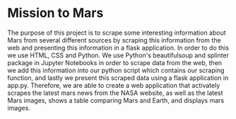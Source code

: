 # Mission to Mars
The purpose of this project is to scrape some interesting information about Mars from several different sources by scraping this information from the web and presenting this information in a flask application. In order to do this we use HTML, CSS and Python. We use Python's beautifulsoup and splinter package in Jupyter Notebooks in order to scrape data from the web, then we add this information into our python script which contains our scraping function, and lastly we present this scraped data using a flask application in app.py. Therefore, we are able to create a web application that activately scrapes the latest mars news from the NASA website, as well as the latest Mars images, shows a table comparing Mars and Earth, and displays mars images. 
